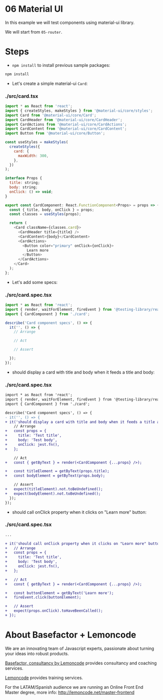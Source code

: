# 06 Material UI

In this example we will test components using material-ui library.

We will start from `05-router`.

# Steps

- `npm install` to install previous sample packages:

```bash
npm install
```

- Let's create a simple material-ui `Card`:

### ./src/card.tsx

```javascript
import * as React from 'react';
import { createStyles, makeStyles } from '@material-ui/core/styles';
import Card from '@material-ui/core/Card';
import CardHeader from '@material-ui/core/CardHeader';
import CardActions from '@material-ui/core/CardActions';
import CardContent from '@material-ui/core/CardContent';
import Button from '@material-ui/core/Button';

const useStyles = makeStyles(
  createStyles({
    card: {
      maxWidth: 300,
    },
  })
);

interface Props {
  title: string;
  body: string;
  onClick: () => void;
}

export const CardComponent: React.FunctionComponent<Props> = props => {
  const { title, body, onClick } = props;
  const classes = useStyles(props);

  return (
    <Card className={classes.card}>
      <CardHeader title={title} />
      <CardContent>{body}</CardContent>
      <CardActions>
        <Button color="primary" onClick={onClick}>
          Learn more
        </Button>
      </CardActions>
    </Card>
  );
};

```

- Let's add some specs:

### ./src/card.spec.tsx

```javascript
import * as React from 'react';
import { render, waitForElement, fireEvent } from '@testing-library/react';
import { CardComponent } from './card';

describe('Card component specs', () => {
  it('', () => {
    // Arrange

    // Act

    // Assert

  });
});

```

- should display a card with title and body when it feeds a title and body:

### ./src/card.spec.tsx

```diff
import * as React from 'react';
import { render, waitForElement, fireEvent } from '@testing-library/react';
import { CardComponent } from './card';

describe('Card component specs', () => {
- it('', () => {
+ it('should display a card with title and body when it feeds a title and body', () => {
    // Arrange
+   const props = {
+     title: 'Test title',
+     body: 'Test body',
+     onClick: jest.fn(),
+   };

    // Act
+   const { getByText } = render(<CardComponent {...props} />);

+   const titleElement = getByText(props.title);
+   const bodyElement = getByText(props.body);

    // Assert
+   expect(titleElement).not.toBeUndefined();
+   expect(bodyElement).not.toBeUndefined();
  });
});

```

- should call onClick property when it clicks on "Learn more" button:

### ./src/card.spec.tsx

```diff
...

+ it('should call onClick property when it clicks on "Learn more" button', () => {
+   // Arrange
+   const props = {
+     title: 'Test title',
+     body: 'Test body',
+     onClick: jest.fn(),
+   };

+   // Act
+   const { getByText } = render(<CardComponent {...props} />);

+   const buttonElement = getByText('Learn more');
+   fireEvent.click(buttonElement);

+   // Assert
+   expect(props.onClick).toHaveBeenCalled();
+ });

```

# About Basefactor + Lemoncode

We are an innovating team of Javascript experts, passionate about turning your ideas into robust products.

[Basefactor, consultancy by Lemoncode](http://www.basefactor.com) provides consultancy and coaching services.

[Lemoncode](http://lemoncode.net/services/en/#en-home) provides training services.

For the LATAM/Spanish audience we are running an Online Front End Master degree, more info: http://lemoncode.net/master-frontend
